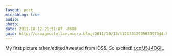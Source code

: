 ```yaml
---
layout: post
microblog: true
audio: 
photo: 
date: 2011-10-12 21:51:07 -0600
guid: http://craigmcclellan.micro.blog/2011/10/13/t124331298583097344.html
---
```

My first picture taken/edited/tweeted from iOS5. So excited! [t.co/J5J4OGIL](http://t.co/J5J4OGIL)
